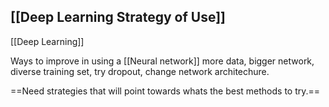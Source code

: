 ## [[Deep Learning Strategy of Use]]

[[Deep Learning]]

Ways to improve in using a [[Neural network]] 
more data, 
bigger network, 
diverse training set, 
try dropout, 
change network architechure.

==Need strategies that will point towards whats the best methods to try.==

